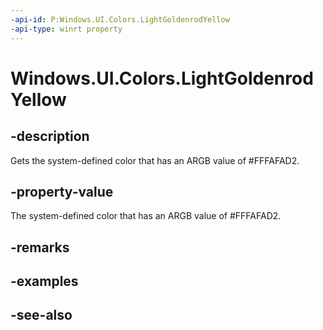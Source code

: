 ```yaml
---
-api-id: P:Windows.UI.Colors.LightGoldenrodYellow
-api-type: winrt property
---
```


<!-- Property syntax
public Windows.UI.Color LightGoldenrodYellow { get; }
-->

# Windows.UI.Colors.LightGoldenrodYellow

## -description

Gets the system-defined color that has an ARGB value of #FFFAFAD2.



## -property-value

The system-defined color that has an ARGB value of #FFFAFAD2.

## -remarks

## -examples

## -see-also
